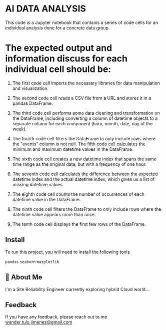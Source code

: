 
# AI DATA ANALYSIS

This code is a Jupyter notebook that contains a series of code cells for an individual analysis done for a concrete data group.

# The expected output and information discuss for each individual cell should be:

1. The first code cell imports the necessary libraries for data manipulation and visualization. 

2. The second code cell reads a CSV file from a URL and stores it in a pandas DataFrame. 

3. The third code cell performs some data cleaning and transformation on the DataFrame, including converting a column of datetime objects to a separate column for each component (hour, month, date, day of the week). 

4. The fourth code cell filters the DataFrame to only include rows where the "events" column is not null. The fifth code cell calculates the minimum and maximum datetime values in the DataFrame. 

5. The sixth code cell creates a new datetime index that spans the same time range as the original data, but with a frequency of one hour. 

6. The seventh code cell calculates the difference between the expected datetime index and the actual datetime index, which gives us a list of missing datetime values. 

7. The eighth code cell counts the number of occurrences of each datetime value in the DataFrame. 

9. The ninth code cell filters the DataFrame to only include rows where the datetime value appears more than once. 

10. The tenth code cell displays the first few rows of the DataFrame.


## Install

To run this project, you will need to install the following tools

`pandas`
`seaborn`
`matplotlib`


## 🚀 About Me
I'm a Site Reliability Engineer currently exploring hybrid Cloud world...


## Feedback

If you have any feedback, please reach out to me wander.tulo.jimenez@gmail.com



